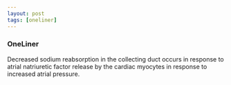 ```yaml
---
layout: post
tags: [oneliner]
---
```



### OneLiner

Decreased sodium reabsorption in the collecting duct occurs in response to atrial natriuretic factor release by the cardiac myocytes in response to increased atrial pressure.
